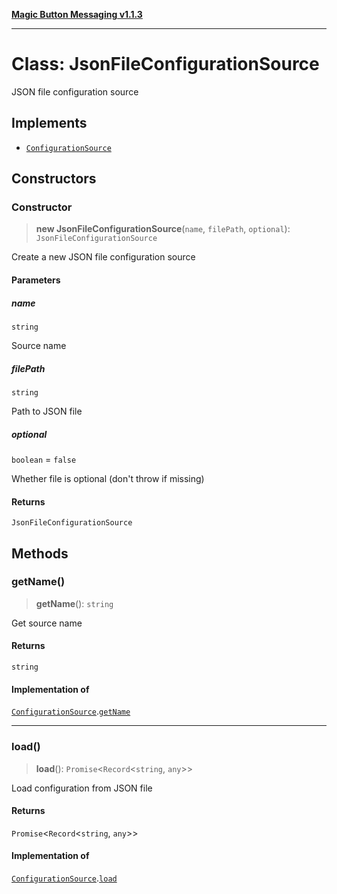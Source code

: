 [**Magic Button Messaging v1.1.3**](../README.md)

***

# Class: JsonFileConfigurationSource

JSON file configuration source

## Implements

- [`ConfigurationSource`](../interfaces/ConfigurationSource.md)

## Constructors

### Constructor

> **new JsonFileConfigurationSource**(`name`, `filePath`, `optional`): `JsonFileConfigurationSource`

Create a new JSON file configuration source

#### Parameters

##### name

`string`

Source name

##### filePath

`string`

Path to JSON file

##### optional

`boolean` = `false`

Whether file is optional (don't throw if missing)

#### Returns

`JsonFileConfigurationSource`

## Methods

### getName()

> **getName**(): `string`

Get source name

#### Returns

`string`

#### Implementation of

[`ConfigurationSource`](../interfaces/ConfigurationSource.md).[`getName`](../interfaces/ConfigurationSource.md#getname)

***

### load()

> **load**(): `Promise`\<`Record`\<`string`, `any`\>\>

Load configuration from JSON file

#### Returns

`Promise`\<`Record`\<`string`, `any`\>\>

#### Implementation of

[`ConfigurationSource`](../interfaces/ConfigurationSource.md).[`load`](../interfaces/ConfigurationSource.md#load)
